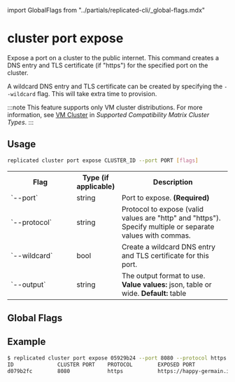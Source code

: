 import GlobalFlags from "../partials/replicated-cli/_global-flags.mdx"

# cluster port expose

Expose a port on a cluster to the public internet. This command creates a DNS entry and TLS certificate (if "https") for the specified port on the cluster.

A wildcard DNS entry and TLS certificate can be created by specifying the `--wildcard` flag. This will take extra time to provision.

:::note
This feature supports only VM cluster distributions. For more information, see [VM Cluster](/vendor/testing-supported-clusters#vm-clusters) in _Supported Compatibility Matrix Cluster Types_.
:::

## Usage

```bash
replicated cluster port expose CLUSTER_ID --port PORT [flags]
```

  <table>
  <tr>
    <th width="30%">Flag</th>
    <th width="20%">Type (if applicable)</th>
    <th width="50%">Description</th>
  </tr>
  <tr>
    <td>`--port`</td>
    <td>string</td>
    <td>Port to expose. <strong>(Required)</strong></td>
  </tr>
  <tr>
    <td>`--protocol`</td>
    <td>string</td>
    <td>Protocol to expose (valid values are "http" and "https"). Specify multiple or separate values with commas.</td>
  </tr>
  <tr>
    <td>`--wildcard`</td>
    <td>bool</td>
    <td>Create a wildcard DNS entry and TLS certificate for this port.</td>
  </tr>
  <tr>
    <td>`--output`</td>
    <td>string</td>
    <td>The output format to use. <strong>Value values:</strong> json, table or wide. <strong>Default:</strong> table</td>
  </tr>
</table>

## Global Flags

<GlobalFlags/>

## Example

```bash
$ replicated cluster port expose 05929b24 --port 8080 --protocol https --wildcard
ID              CLUSTER PORT    PROTOCOL        EXPOSED PORT                                           WILDCARD        STATUS
d079b2fc        8080            https           https://happy-germain.ingress.replicatedcluster.com    true            pending
```
